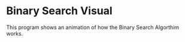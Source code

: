 Binary Search Visual
======================

This program shows an animation of how the Binary Search Algorthim works.
